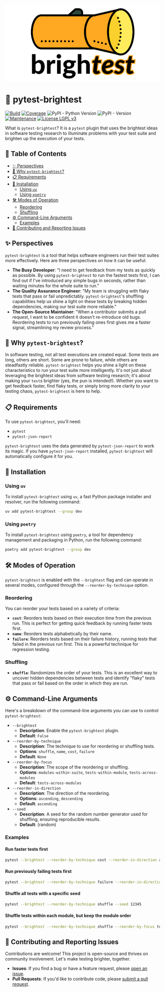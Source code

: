 <p align="center">
  <img src="https://github.com/AstuteSource/pytest-brightest/blob/main/.github/images/pytest-brightest-logo.svg" alt="pytest-brightest Logo"
    title="pytest-brightest Logo" />
</p>

# 🔦 pytest-brightest

[![Build](https://github.com/AstuteSource/pytest-brightest/actions/workflows/build.yml/badge.svg)](https://github.com/AstuteSource/pytest-brightest/actions/workflows/build.yml)
[![Coverage](https://img.shields.io/badge/dynamic/json?color=brightgreen&label=coverage&query=%24.totals.percent_covered_display&suffix=%25&url=https%3A//raw.githubusercontent.com/wiki/AstuteSource/pytest-brightest/coverage.json)](https://github.com/AstuteSource/pytest-brightest)
![PyPI - Python Version](https://img.shields.io/pypi/pyversions/pytest-brightest)
![PyPI - Version](https://img.shields.io/pypi/v/pytest-brightest?logoColor=blue&color=blue)
[![Maintenance](https://img.shields.io/badge/maintained%3F-Yes-blue.svg)](https://github.com/AstuteSource/pytest-brightest/graphs/commit-activity)
[![License LGPL v3](https://img.shields.io/badge/license-LGPL%20v3-blue.svg)](https://www.gnu.org/licenses/lgpl-3.0)

What is `pytest-brightest`? It is a `pytest` plugin that uses the brightest
ideas in software testing research to illuminate problems with your test suite
and brighten up the execution of your tests.

## 📖 Table of Contents

- [✨ Perspectives](#-perspectives)
- [🚀 Why `pytest-brightest`?](#-why-pytest-brightest)
- [📋 Requirements](#-requirements)
- [💾 Installation](#-installation)
  - [Using `uv`](#using-uv)
  - [Using `poetry`](#using-poetry)
- [🛠️ Modes of Operation](#️-modes-of-operation)
  - [Reordering](#reordering)
  - [Shuffling](#shuffling)
- [⚙️ Command-Line Arguments](#️-command-line-arguments)
  - [Examples](#examples)
- [🤝 Contributing and Reporting Issues](#-contributing-and-reporting-issues)

## ✨ Perspectives

`pytest-brightest` is a tool that helps software engineers run their test
suites more effectively. Here are three perspectives on how it can be useful:

- **The Busy Developer**: "I need to get feedback from my tests as quickly as
possible. By using `pytest-brightest` to run the fastest tests first, I can find
out if I've introduced any simple bugs in seconds, rather than waiting minutes
for the whole suite to run."
- **The Quality Assurance Engineer**: "My team is struggling with flaky tests
that pass or fail unpredictably. `pytest-brightest`'s shuffling capabilities
help us shine a light on these tests by breaking hidden dependencies, making our
test suite more reliable."
- **The Open-Source Maintainer**: "When a contributor submits a pull request, I
want to be confident it doesn't re-introduce old bugs. Reordering tests to run
previously failing ones first gives me a faster signal, streamlining my review
process."

## 🚀 Why `pytest-brightest`?

In software testing, not all test executions are created equal. Some tests are
long, others are short. Some are prone to failure, while others are steadfastly
reliable. `pytest-brightest` helps you shine a light on these characteristics
to run your test suite more intelligently. It's not just about leveraging the
brightest ideas from software testing research; it's about making your `test`s
brighter (yes, the pun is intended!). Whether you want to get feedback faster,
find flaky tests, or simply bring more clarity to your testing chaos,
`pytest-brightest` is here to help.

## 📋 Requirements

To use `pytest-brightest`, you'll need:

- `pytest`
- `pytest-json-report`

`pytest-brightest` uses the data generated by `pytest-json-report` to work its
magic. If you have `pytest-json-report` installed, `pytest-brightest` will
automatically configure it for you.

## 💾 Installation

### Using `uv`

To install `pytest-brightest` using `uv`, a fast Python package installer and
resolver, run the following command:

```bash
uv add pytest-brightest --group dev
```

### Using `poetry`

To install `pytest-brightest` using `poetry`, a tool for dependency management
and packaging in Python, run the following command:

```bash
poetry add pytest-brightest --group dev
```

## 🛠️ Modes of Operation

`pytest-brightest` is enabled with the `--brightest` flag and can operate in
several modes, configured through the `--reorder-by-technique` option.

### Reordering

You can reorder your tests based on a variety of criteria:

- **`cost`**: Reorders tests based on their execution time from the previous
run. This is perfect for getting quick feedback by running faster tests first.
- **`name`**: Reorders tests alphabetically by their name.
- **`failure`**: Reorders tests based on their failure history, running tests
that failed in the previous run first. This is a powerful technique for
regression testing.

### Shuffling

- **`shuffle`**: Randomizes the order of your tests. This is an excellent way to
uncover hidden dependencies between tests and identify "flaky" tests that pass
or fail based on the order in which they are run.

## ⚙️ Command-Line Arguments

Here's a breakdown of the command-line arguments you can use to control
`pytest-brightest`:

- `--brightest`
    - **Description**: Enable the `pytest-brightest` plugin.
    - **Default**: `False`
- `--reorder-by-technique`
    - **Description**: The technique to use for reordering or shuffling tests.
    - **Options**: `shuffle`, `name`, `cost`, `failure`
    - **Default**: `None`
- `--reorder-by-focus`
    - **Description**: The scope of the reordering or shuffling.
    - **Options**: `modules-within-suite`, `tests-within-module`,
    `tests-across-modules`
    - **Default**: `tests-across-modules`
- `--reorder-in-direction`
    - **Description**: The direction of the reordering.
    - **Options**: `ascending`, `descending`
    - **Default**: `ascending`
- `--seed`
    - **Description**: A seed for the random number generator used for
    shuffling, ensuring reproducible results.
    - **Default**: (random)

### Examples

#### Run faster tests first

```bash
pytest --brightest --reorder-by-technique cost --reorder-in-direction ascending
```

#### Run previously failing tests first

```bash
pytest --brightest --reorder-by-technique failure --reorder-in-direction descending
```

#### Shuffle all tests with a specific seed

```bash
pytest --brightest --reorder-by-technique shuffle --seed 12345
```

#### Shuffle tests within each module, but keep the module order

```bash
pytest --brightest --reorder-by-technique shuffle --reorder-by-focus tests-within-module
```

## 🤝 Contributing and Reporting Issues

Contributions are welcome! This project is open-source and thrives on community
involvement. Let's make testing brighter, together.

- **Issues**: If you find a bug or have a feature request, please [open an
issue](https://github.com/AstuteSource/pytest-brightest/issues).
- **Pull Requests**: If you'd like to contribute code, please [submit a pull
request](https://github.com/AstuteSource/pytest-brightest/pulls).
